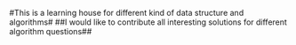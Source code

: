 #This is a learning house for different kind of data structure and algorithms#
##I would like to contribute all interesting solutions for different algorithm questions##


